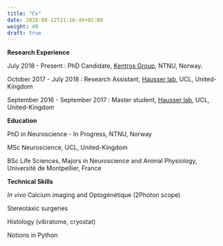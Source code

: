 ```yaml
---
title: "Cv"
date: 2018-09-12T21:16:49+02:00
weight: 40
draft: true
---
```

__Research Experience__

July 2018 - Present : PhD Candidate, <a href="https://www.ntnu.edu/kavli/research/kentros"> Kentros Group</a>, NTNU, Norway.

October 2017 - July 2018 : Research Assistant, <a href="http://www.dendrites.org"> Hausser lab</a>, UCL, United-Kingdom

September 2016 - September 2017 : Master student,  <a href="http://www.dendrites.org"> Hausser lab</a>, UCL, United-Kingdom

__Education__

PhD in Neuroscience - In Progress, NTNU, Norway

MSc Neuroscience, UCL, United-Kingdom

BSc Life Sciences, Majors in Neuroscience and Animal Physiology, Université de Montpellier, France


__Technical Skills__

*In vivo* Calcium imaging and Optogénétique (2Photon scope)

Stereotaxic surgeries

Histology (vibratome, cryostat)

Notions in Python
